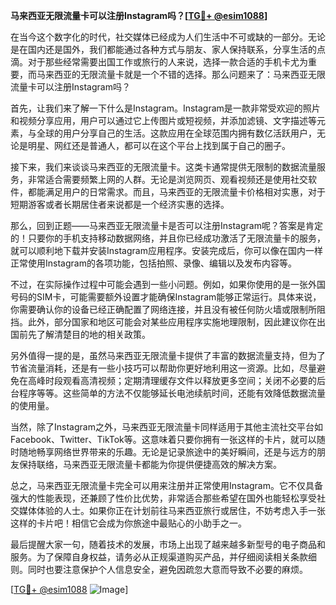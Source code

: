 **马来西亚无限流量卡可以注册Instagram吗？[[TG💪+ @esim1088](https://t.me/s/esim1088)]**

在当今这个数字化的时代，社交媒体已经成为人们生活中不可或缺的一部分。无论是在国内还是国外，我们都能通过各种方式与朋友、家人保持联系，分享生活的点滴。对于那些经常需要出国工作或旅行的人来说，选择一款合适的手机卡尤为重要，而马来西亚的无限流量卡就是一个不错的选择。那么问题来了：马来西亚无限流量卡可以注册Instagram吗？

首先，让我们来了解一下什么是Instagram。Instagram是一款非常受欢迎的照片和视频分享应用，用户可以通过它上传图片或短视频，并添加滤镜、文字描述等元素，与全球的用户分享自己的生活。这款应用在全球范围内拥有数亿活跃用户，无论是明星、网红还是普通人，都可以在这个平台上找到属于自己的圈子。

接下来，我们来谈谈马来西亚的无限流量卡。这类卡通常提供无限制的数据流量服务，非常适合需要频繁上网的人群。无论是浏览网页、观看视频还是使用社交软件，都能满足用户的日常需求。而且，马来西亚的无限流量卡价格相对实惠，对于短期游客或者长期居住者来说都是一个经济实惠的选择。

那么，回到正题——马来西亚无限流量卡是否可以注册Instagram呢？答案是肯定的！只要你的手机支持移动数据网络，并且你已经成功激活了无限流量卡的服务，就可以顺利地下载并安装Instagram应用程序。安装完成后，你可以像在国内一样正常使用Instagram的各项功能，包括拍照、录像、编辑以及发布内容等。

不过，在实际操作过程中可能会遇到一些小问题。例如，如果你使用的是一张外国号码的SIM卡，可能需要额外设置才能确保Instagram能够正常运行。具体来说，你需要确认你的设备已经正确配置了网络连接，并且没有被任何防火墙或限制所阻挡。此外，部分国家和地区可能会对某些应用程序实施地理限制，因此建议你在出国前先了解清楚目的地的相关政策。

另外值得一提的是，虽然马来西亚无限流量卡提供了丰富的数据流量支持，但为了节省流量消耗，还是有一些小技巧可以帮助你更好地利用这一资源。比如，尽量避免在高峰时段观看高清视频；定期清理缓存文件以释放更多空间；关闭不必要的后台程序等等。这些简单的方法不仅能够延长电池续航时间，还能有效降低数据流量的使用量。

当然，除了Instagram之外，马来西亚无限流量卡同样适用于其他主流社交平台如Facebook、Twitter、TikTok等。这意味着只要你拥有一张这样的卡片，就可以随时随地畅享网络世界带来的乐趣。无论是记录旅途中的美好瞬间，还是与远方的朋友保持联络，马来西亚无限流量卡都能为你提供便捷高效的解决方案。

总之，马来西亚无限流量卡完全可以用来注册并正常使用Instagram。它不仅具备强大的性能表现，还兼顾了性价比优势，非常适合那些希望在国外也能轻松享受社交媒体体验的人士。如果你正在计划前往马来西亚旅行或居住，不妨考虑入手一张这样的卡片吧！相信它会成为你旅途中最贴心的小助手之一。

最后提醒大家一句，随着技术的发展，市场上出现了越来越多新型号的电子商品和服务。为了保障自身权益，请务必从正规渠道购买产品，并仔细阅读相关条款细则。同时也要注意保护个人信息安全，避免因疏忽大意而导致不必要的麻烦。

[[TG💪+ @esim1088](https://t.me/s/esim1088) ![Image](https://i.postimg.cc/4NQfJmqS/Snipaste-2025-05-13-00-14-12.png)]